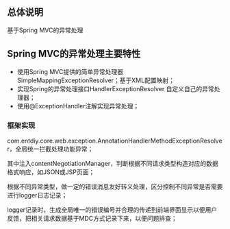 ## 总体说明

基于Spring MVC的异常处理

## Spring MVC的异常处理主要特性

* 使用Spring MVC提供的简单异常处理器SimpleMappingExceptionResolver；基于XML配置映射；
* 实现Spring的异常处理接口HandlerExceptionResolver 自定义自己的异常处理器；
* 使用@ExceptionHandler注解实现异常处理；

### 框架实现

com.entdiy.core.web.exception.AnnotationHandlerMethodExceptionResolver，全局统一拦截处理功能异常；

其中注入contentNegotiationManager，判断根据不同请求类型构造对应的数据格式响应，如JSON或JSP页面；

根据不同异常类型，做一定的错误消息友好转义处理，区分控制不同异常是否需要进行logger日志记录；

logger记录时，生成全局唯一的错误编号并合理的传递到前端界面显示以便用户反馈，把相关请求数据基于MDC方式记录下来，以便问题排查；